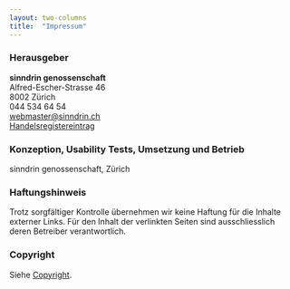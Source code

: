 ```yaml
---
layout: two-columns
title:  "Impressum"
---
```

### Herausgeber

**sinndrin genossenschaft**<br>
Alfred-Escher-Strasse 46<br>
8002 Zürich<br>
<i class="fi-telephone"></i> 044 534 64 54<br>
<a href="mailto:webmaster@sinndrin.ch"><i class="fi-mail"></i> webmaster@sinndrin.ch</a><br>
<a href="http://zh.powernet.ch/webservices/inet/HRG/HRG.asmx/getHRGHTML?chnr=0205000489&amp;amt=020&amp;toBeModified=0&amp;validOnly=0&amp;lang=1&amp;sort=0">Handelsregistereintrag</a>

### Konzeption, Usability Tests, Umsetzung und Betrieb

sinndrin genossenschaft, Zürich

### Haftungshinweis

Trotz sorgfältiger Kontrolle übernehmen wir keine Haftung für die Inhalte externer Links. Für den Inhalt der verlinkten Seiten sind ausschliesslich deren Betreiber verantwortlich.

### Copyright
Siehe [Copyright](/ueber-uns/copyright/).